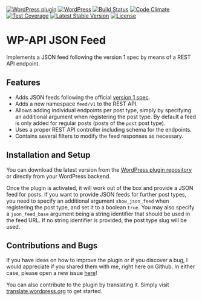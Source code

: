 [![WordPress plugin](https://img.shields.io/wordpress/plugin/v/wp-api-json-feed.svg?maxAge=2592000)](https://wordpress.org/plugins/wp-api-json-feed/)
[![WordPress](https://img.shields.io/wordpress/v/wp-api-json-feed.svg?maxAge=2592000)](https://wordpress.org/plugins/wp-api-json-feed/)
[![Build Status](https://api.travis-ci.org/felixarntz/wp-api-json-feed.png?branch=master)](https://travis-ci.org/felixarntz/wp-api-json-feed)
[![Code Climate](https://codeclimate.com/github/felixarntz/wp-api-json-feed/badges/gpa.svg)](https://codeclimate.com/github/felixarntz/wp-api-json-feed)
[![Test Coverage](https://codeclimate.com/github/felixarntz/wp-api-json-feed/badges/coverage.svg)](https://codeclimate.com/github/felixarntz/wp-api-json-feed/coverage)
[![Latest Stable Version](https://poser.pugx.org/felixarntz/wp-api-json-feed/version)](https://packagist.org/packages/felixarntz/wp-api-json-feed)
[![License](https://poser.pugx.org/felixarntz/wp-api-json-feed/license)](https://packagist.org/packages/felixarntz/wp-api-json-feed)

# WP-API JSON Feed

Implements a JSON feed following the version 1 spec by means of a REST API endpoint.

## Features

* Adds JSON feeds following the official [version 1 spec](https://jsonfeed.org/version/1).
* Adds a new namespace `feed/v1` to the REST API.
* Allows adding individual endpoints per post type, simply by specifying an additional argument when registering the post type. By default a feed is only added for regular posts (posts of the `post` post type).
* Uses a proper REST API controller including schema for the endpoints.
* Contains several filters to modify the feed responses as necessary.

## Installation and Setup

You can download the latest version from the [WordPress plugin repository](http://wordpress.org/plugins/wp-api-json-feed/) or directly from your WordPress backend.

Once the plugin is activated, it will work out of the box and provide a JSON feed for posts. If you want to provide JSON feeds for further post types, you need to specify an additional argument `show_json_feed` when registering the post type, and set it to a boolean `true`. You may also specify a `json_feed_base` argument being a string identifier that should be used in the feed URL. If no string identifier is provided, the post type slug will be used.

## Contributions and Bugs

If you have ideas on how to improve the plugin or if you discover a bug, I would appreciate if you shared them with me, right here on Github. In either case, please open a new issue [here](https://github.com/felixarntz/wp-api-json-feed/issues/new)!

You can also contribute to the plugin by translating it. Simply visit [translate.wordpress.org](https://translate.wordpress.org/projects/wp-plugins/wp-api-json-feed) to get started.
